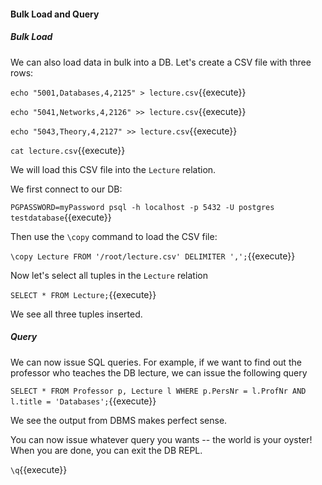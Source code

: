
#### Bulk Load and Query

##### Bulk Load

We can also load data in bulk into a DB. Let's create a CSV
file with three rows:

``echo "5001,Databases,4,2125" > lecture.csv``{{execute}}

``echo "5041,Networks,4,2126" >> lecture.csv``{{execute}}

``echo "5043,Theory,4,2127" >> lecture.csv``{{execute}}

``cat lecture.csv``{{execute}}

We will load this CSV file into the `Lecture` relation.

We first connect to our DB:

``PGPASSWORD=myPassword psql -h localhost -p 5432 -U postgres testdatabase``{{execute}}

Then use the `\copy` command to load the CSV file:

``\copy Lecture FROM '/root/lecture.csv' DELIMITER ',';``{{execute}}

Now let's select all tuples in the `Lecture` relation

``SELECT * FROM Lecture;``{{execute}}

We see all three tuples inserted.

##### Query

We can now issue SQL queries. For example, if we want to find out
the professor who teaches the DB lecture, we can issue the
following query

``SELECT * FROM Professor p, Lecture l WHERE p.PersNr = l.ProfNr AND l.title = 'Databases';``{{execute}}

We see the output from DBMS makes perfect sense.

You can now issue whatever query you wants -- the world is your oyster!
When you are done, you can exit the DB REPL.

``\q``{{execute}}